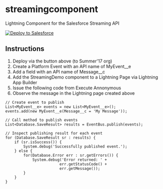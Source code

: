 # streamingcomponent
Lightning Component for the Salesforce Streaming API

<a href="https://githubsfdeploy.herokuapp.com">
  <img alt="Deploy to Salesforce"
       src="https://raw.githubusercontent.com/afawcett/githubsfdeploy/master/deploy.png">
</a>

Instructions
------------

1. Deploy via the button above (to Summer'17 org)
2. Create a Platform Event with an API name of MyEvent__e
3. Add a field with an API name of Message__c
4. Add the StreamingDemo component to a Lightning Page via Lightning App Builder
5. Issue the following code from Execute Annonymous
6. Observe the message in the Lightning page created above

~~~~
// Create event to publish
List<MyEvent__e> events = new List<MyEvent__e>();
events.add(new MyEvent__e(Message__c = 'My Message'));

// Call method to publish events
List<Database.SaveResult> results = EventBus.publish(events);

// Inspect publishing result for each event
for (Database.SaveResult sr : results) {
    if (sr.isSuccess()) {
        System.debug('Successfully published event.');
    } else {
        for(Database.Error err : sr.getErrors()) {
            System.debug('Error returned: ' +
                        err.getStatusCode() +
                        err.getMessage());
        }
    }       
}
~~~~
